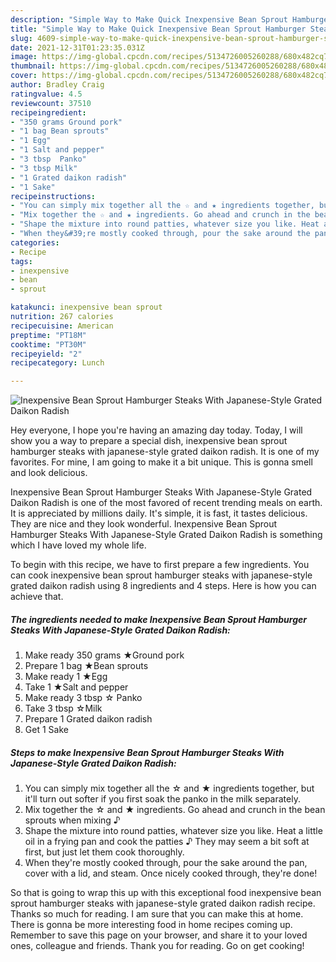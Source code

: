 ```yaml
---
description: "Simple Way to Make Quick Inexpensive Bean Sprout Hamburger Steaks With Japanese-Style Grated Daikon Radish"
title: "Simple Way to Make Quick Inexpensive Bean Sprout Hamburger Steaks With Japanese-Style Grated Daikon Radish"
slug: 4609-simple-way-to-make-quick-inexpensive-bean-sprout-hamburger-steaks-with-japanese-style-grated-daikon-radish
date: 2021-12-31T01:23:35.031Z
image: https://img-global.cpcdn.com/recipes/5134726005260288/680x482cq70/inexpensive-bean-sprout-hamburger-steaks-with-japanese-style-grated-daikon-radish-recipe-main-photo.jpg
thumbnail: https://img-global.cpcdn.com/recipes/5134726005260288/680x482cq70/inexpensive-bean-sprout-hamburger-steaks-with-japanese-style-grated-daikon-radish-recipe-main-photo.jpg
cover: https://img-global.cpcdn.com/recipes/5134726005260288/680x482cq70/inexpensive-bean-sprout-hamburger-steaks-with-japanese-style-grated-daikon-radish-recipe-main-photo.jpg
author: Bradley Craig
ratingvalue: 4.5
reviewcount: 37510
recipeingredient:
- "350 grams Ground pork"
- "1 bag Bean sprouts"
- "1 Egg"
- "1 Salt and pepper"
- "3 tbsp  Panko"
- "3 tbsp Milk"
- "1 Grated daikon radish"
- "1 Sake"
recipeinstructions:
- "You can simply mix together all the ☆ and ★ ingredients together, but it&#39;ll turn out softer if you first soak the panko in the milk separately."
- "Mix together the ☆ and ★ ingredients. Go ahead and crunch in the bean sprouts when mixing ♪"
- "Shape the mixture into round patties, whatever size you like. Heat a little oil in a frying pan and cook the patties ♪ They may seem a bit soft at first, but just let them cook thoroughly."
- "When they&#39;re mostly cooked through, pour the sake around the pan, cover with a lid, and steam. Once nicely cooked through, they&#39;re done!"
categories:
- Recipe
tags:
- inexpensive
- bean
- sprout

katakunci: inexpensive bean sprout 
nutrition: 267 calories
recipecuisine: American
preptime: "PT18M"
cooktime: "PT30M"
recipeyield: "2"
recipecategory: Lunch

---
```



![Inexpensive Bean Sprout Hamburger Steaks With Japanese-Style Grated Daikon Radish](https://img-global.cpcdn.com/recipes/5134726005260288/680x482cq70/inexpensive-bean-sprout-hamburger-steaks-with-japanese-style-grated-daikon-radish-recipe-main-photo.jpg)

Hey everyone, I hope you're having an amazing day today. Today, I will show you a way to prepare a special dish, inexpensive bean sprout hamburger steaks with japanese-style grated daikon radish. It is one of my favorites. For mine, I am going to make it a bit unique. This is gonna smell and look delicious.



Inexpensive Bean Sprout Hamburger Steaks With Japanese-Style Grated Daikon Radish is one of the most favored of recent trending meals on earth. It is appreciated by millions daily. It's simple, it is fast, it tastes delicious. They are nice and they look wonderful. Inexpensive Bean Sprout Hamburger Steaks With Japanese-Style Grated Daikon Radish is something which I have loved my whole life.


To begin with this recipe, we have to first prepare a few ingredients. You can cook inexpensive bean sprout hamburger steaks with japanese-style grated daikon radish using 8 ingredients and 4 steps. Here is how you can achieve that.

<!--inarticleads1-->

##### The ingredients needed to make Inexpensive Bean Sprout Hamburger Steaks With Japanese-Style Grated Daikon Radish:

1. Make ready 350 grams ★Ground pork
1. Prepare 1 bag ★Bean sprouts
1. Make ready 1 ★Egg
1. Take 1 ★Salt and pepper
1. Make ready 3 tbsp ☆ Panko
1. Take 3 tbsp ☆Milk
1. Prepare 1 Grated daikon radish
1. Get 1 Sake




<!--inarticleads2-->

##### Steps to make Inexpensive Bean Sprout Hamburger Steaks With Japanese-Style Grated Daikon Radish:

1. You can simply mix together all the ☆ and ★ ingredients together, but it&#39;ll turn out softer if you first soak the panko in the milk separately.
1. Mix together the ☆ and ★ ingredients. Go ahead and crunch in the bean sprouts when mixing ♪
1. Shape the mixture into round patties, whatever size you like. Heat a little oil in a frying pan and cook the patties ♪ They may seem a bit soft at first, but just let them cook thoroughly.
1. When they&#39;re mostly cooked through, pour the sake around the pan, cover with a lid, and steam. Once nicely cooked through, they&#39;re done!




So that is going to wrap this up with this exceptional food inexpensive bean sprout hamburger steaks with japanese-style grated daikon radish recipe. Thanks so much for reading. I am sure that you can make this at home. There is gonna be more interesting food in home recipes coming up. Remember to save this page on your browser, and share it to your loved ones, colleague and friends. Thank you for reading. Go on get cooking!
